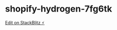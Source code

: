 # shopify-hydrogen-7fg6tk

[Edit on StackBlitz ⚡️](https://stackblitz.com/edit/shopify-hydrogen-7fg6tk)
